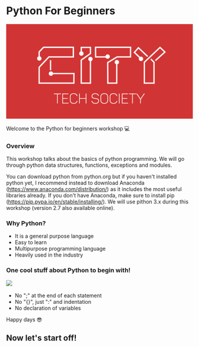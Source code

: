 # Python For Beginners

![](https://raw.githubusercontent.com/eydandash/CityTechSoc-WebDev-101/master/Logo.png)

Welcome to the Python for beginners workshop 💻

### Overview

This workshop talks about the basics of python programming.
We will go through python data structures, functions, exceptions and modules.

You can download python from python.org but if you haven't installed python yet, I recommend instead to download Anaconda (https://www.anaconda.com/distribution/) as it includes the most useful libraries already.
If you don't have Anaconda, make sure to install pip (https://pip.pypa.io/en/stable/installing/).
We will use pithon 3.x during this workshop (version 2.7 also available online).

### Why Python?

* It is a general purpose language
* Easy to learn
* Multipurpose programming language
* Heavily used in the industry

### One cool stuff about Python to begin with!

![](https://i.redd.it/7v0a4ldssdq11.png)

* No ";" at the end of each statement
* No "{}", just ":" and indentation
* No declaration of variables

Happy days 😎

## Now let's start off!
